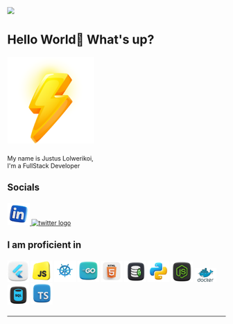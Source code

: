 
<a href="https://visitcount.itsvg.in">
  <img src="https://visitcount.itsvg.in/api?id=Bojack&label=Profile%1120Views&color=6&pretty=false" />
</a>

###

<!-- <img align="right" height="400" src="https://x-team.com/static/radio-c55da1677fe1e4afc3322ad88ce6bdaa.gif"  /> -->

###

<h1 align="left">Hello World👋 What's up?</h1>

###
<div align="left"><a>
<img src="https://github.com/devbojack/devbojack/blob/main/assets/palace.png" width="200" height="200" alt="linkedin logo"  />
</a></div>

###

<p align="left">My name is Justus Lolwerikoi, <br>
  I'm a FullStack Developer<br>
 </p>

###

<h2 align="left">Socials</h2>

###

<div align="left">
  <a href="www.linkedin.com/in/justus-lolwerikoi-032006164" target="_blank">
    <img src="https://github.com/devbojack/devbojack/blob/main/assets/linked_In.png" width="52" height="52" alt="linkedin logo"  />
  </a>
  <a href="https://stackoverflow.com/users/17432749/justus-lolwerikoi" target="_blank">
    <img src="https://github.com/devbojack/devbojack/blob/main/assets/stackoverflow.png" width="52" height="52" alt="twitter logo"  />
  </a>
</div>

###

<h2 align="left">I am proficient in</h2>

###

<div align="left">
  <img src="https://github.com/devbojack/devbojack/blob/main/assets/flutter.png" height="50" width="50" alt="Flutter logo"  />
  <img src="https://github.com/devbojack/devbojack/blob/main/assets/js.png" height="50" width="50" alt="JavaScript logo"  />
  <img src="https://github.com/devbojack/devbojack/blob/main/assets/kubernetes.png" height="50" width="50" alt="Kubernetes logo"  />
  <img src="https://github.com/devbojack/devbojack/blob/main/assets/golang.png" height="48" width="50" alt="Golang logo"  />
  <img src="https://github.com/devbojack/devbojack/blob/main/assets/html5.png" height="48" width="50" alt="HTML logo"  />
  <img src="https://github.com/devbojack/devbojack/blob/main/assets/mongo_db.png" height="48" width="50" alt="Mongo DB logo"  />
<img src="https://github.com/devbojack/devbojack/blob/main/assets/python.png" height="50" width="50" alt="Python logo"  />
<img src="https://github.com/devbojack/devbojack/blob/main/assets/node_js.png" height="47" width="50" alt="Node.js logo"  />
<img src="https://github.com/devbojack/devbojack/blob/main/assets/docker.png" height="32" width="50" alt="Docker logo"  />
  <img src="https://github.com/devbojack/devbojack/blob/main/assets/sql.png" height="47" width="50" alt="SQL logo"  />
   <img src="https://github.com/devbojack/devbojack/blob/main/assets/typescript.png" height="50" width="50" alt="TypeScript logo"  />
</div>

###

---------------------